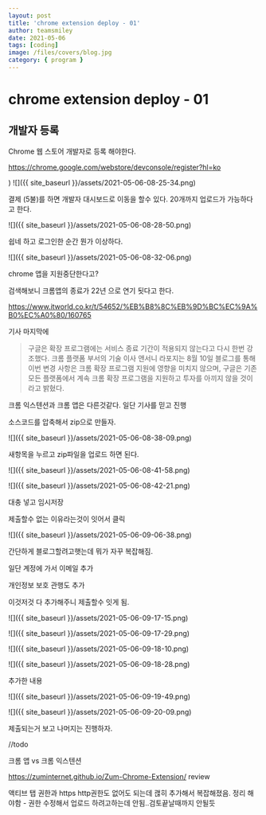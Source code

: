 ```yaml
---
layout: post
title: 'chrome extension deploy - 01'
author: teamsmiley
date: 2021-05-06
tags: [coding]
image: /files/covers/blog.jpg
category: { program }
---
```


# chrome extension deploy - 01

## 개발자 등록

Chrome 웹 스토어 개발자로 등록 해야한다.

<https://chrome.google.com/webstore/devconsole/register?hl=ko>

)
![]({{ site_baseurl }}/assets/2021-05-06-08-25-34.png)

결제 (5불)를 하면 개발자 대시보드로 이동을 할수 있다. 20개까지 업로드가 가능하다고 한다.

![]({{ site_baseurl }}/assets/2021-05-06-08-28-50.png)

쉽네 하고 로그인한 순간 뭔가 이상하다.

![]({{ site_baseurl }}/assets/2021-05-06-08-32-06.png)

chrome 앱을 지원중단한다고?

검색해보니 크롬앱의 종료가 22년 으로 연기 됫다고 한다.

<https://www.itworld.co.kr/t/54652/%EB%B8%8C%EB%9D%BC%EC%9A%B0%EC%A0%80/160765>

기사 마지막에

> 구글은 확장 프로그램에는 서비스 종료 기간이 적용되지 않는다고 다시 한번 강조했다. 크롬 플랫폼 부서의 기술 이사 앤서니 라포지는 8월 10일 블로그를 통해 이번 변경 사항은 크롬 확장 프로그램 지원에 영향을 미치지 않으며, 구글은 기존 모든 플랫폼에서 계속 크롬 확장 프로그램을 지원하고 투자를 아끼지 않을 것이라고 밝혔다.

크롬 익스텐션과 크롬 앱은 다른것같다. 일단 기사를 믿고 진행

소스코드를 압축해서 zip으로 만들자.

![]({{ site_baseurl }}/assets/2021-05-06-08-38-09.png)

새항목을 누르고 zip파일을 업로드 하면 된다.

![]({{ site_baseurl }}/assets/2021-05-06-08-41-58.png)

![]({{ site_baseurl }}/assets/2021-05-06-08-42-21.png)

대충 넣고 임시저장

제출할수 없는 이유라는것이 잇어서 클릭

![]({{ site_baseurl }}/assets/2021-05-06-09-06-38.png)

간단하게 블로그할려고햇는데 뭐가 자꾸 복잡해짐.

일단 계정에 가서 이메일 추가

개인정보 보호 관행도 추가

이것저것 다 추가해주니 제출할수 잇게 됨.

![]({{ site_baseurl }}/assets/2021-05-06-09-17-15.png)

![]({{ site_baseurl }}/assets/2021-05-06-09-17-29.png)

![]({{ site_baseurl }}/assets/2021-05-06-09-18-10.png)

![]({{ site_baseurl }}/assets/2021-05-06-09-18-28.png)

추가한 내용

![]({{ site_baseurl }}/assets/2021-05-06-09-19-49.png)

![]({{ site_baseurl }}/assets/2021-05-06-09-20-09.png)

제출되는거 보고 나머지는 진행하자.

//todo

크롬 앱 vs 크롬 익스텐션

https://zuminternet.github.io/Zum-Chrome-Extension/ review

액티브 탭 권한과 https http권한도 없어도 되는데 괞히 추가해서 복잡해졌음. 정리 해야함 - 권한 수정해서 업로드 하려고하는데 안됨..검토끝날때까지 안될듯

